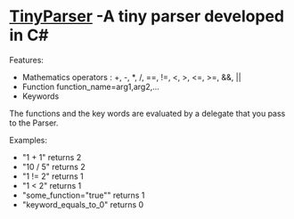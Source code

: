 [TinyParser](https://github.com/xcasadio/TinyParser) -A tiny parser developed in C#
===================================================================================

Features:
 * Mathematics operators : +, -, *, /, ==, !=, <, >, <=, >=, &&, ||
 * Function function_name=arg1,arg2,...
 * Keywords

The functions and the key words are evaluated by a delegate that you pass to the Parser.

Examples:
 * "1 + 1" returns 2
 * "10 / 5" returns 2
 * "1 != 2" returns 1
 * "1 < 2" returns 1
 * "some_function="true"" returns 1
 * "keyword_equals_to_0" returns 0
